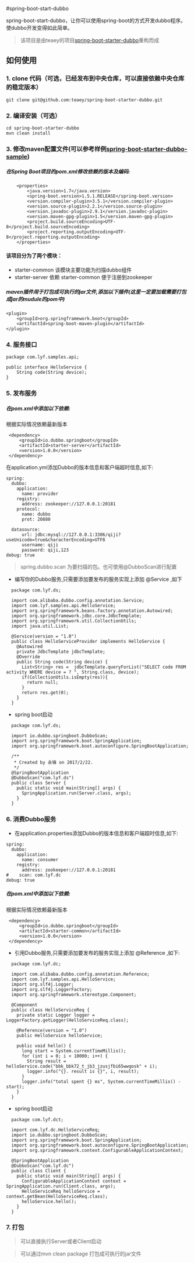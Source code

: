 #spring-boot-start-dubbo

spring-boot-start-dubbo，让你可以使用spring-boot的方式开发dubbo程序。使dubbo开发变得如此简单。
> 该项目是由teaey的项目[spring-boot-starter-dubbo](https://github.com/teaey/spring-boot-starter-dubbo)重构而成

## 如何使用

### 1. clone 代码（可选，已经发布到中央仓库，可以直接依赖中央仓库的稳定版本）

```
git clone git@github.com:teaey/spring-boot-starter-dubbo.git
```

### 2. 编译安装（可选）

```
cd spring-boot-starter-dubbo
mvn clean install
```


### 3. 修改maven配置文件(可以参考样例[spring-boot-starter-dubbo-sample](https://github.com/JohnsonLow/spring-boot-starter-dubbo-sample))

##### 在Spring Boot项目的pom.xml修改依赖的版本及编码:
```
    <properties>
        <java.version>1.7</java.version>
        <spring-boot.version>1.5.1.RELEASE</spring-boot.version>
        <version.compiler-plugin>3.5.1</version.compiler-plugin>
        <version.source-plugin>2.2.1</version.source-plugin>
        <version.javadoc-plugin>2.9.1</version.javadoc-plugin>
        <version.maven-gpg-plugin>1.5</version.maven-gpg-plugin>
        <project.build.sourceEncoding>UTF-8</project.build.sourceEncoding>
        <project.reporting.outputEncoding>UTF-8</project.reporting.outputEncoding>
    </properties>

 ```
#### 该项目分为了两个模块：
* starter-common 该模块主要功能为扫描dubbo组件 
* starter-server 依赖 starter-common 便于注册到zookeeper

##### maven插件用于打包成可执行的jar文件,添加以下插件(这里一定要加载需要打包成jar的mudule的pom中)
```
<plugin>
    <groupId>org.springframework.boot</groupId>
    <artifactId>spring-boot-maven-plugin</artifactId>
</plugin>
```
### 4. 服务接口
```
package com.lyf.samples.api;

public interface HelloService {
    String code(String device);
}

```
### 5. 发布服务

##### 在pom.xml中添加以下依赖:

根据实际情况依赖最新版本

```
 <dependency>
     <groupId>io.dubbo.springboot</groupId>
     <artifactId>starter-server</artifactId>
     <version>1.0.0</version>
 </dependency>
 ```

在application.yml添加Dubbo的版本信息和客户端超时信息,如下:
```
spring:
  dubbo:
    application:
      name: provider
    registry:
      address: zookeeper://127.0.0.1:20181
    protocol:
      name: dubbo
      prot: 20880

  datasource:
      url: jdbc:mysql://127.0.0.1:3306/qiji?useUnicode=true&characterEncoding=UTF8
      username: qiji
      password: qiji,123
debug: true
```
> spring.dubbo.scan 为要扫描的包。也可使用@DubboScan进行配置

* 编写你的Dubbo服务,只需要添加要发布的服务实现上添加 @Service ,如下
```
  package com.lyf.ds;
  
  import com.alibaba.dubbo.config.annotation.Service;
  import com.lyf.samples.api.HelloService;
  import org.springframework.beans.factory.annotation.Autowired;
  import org.springframework.jdbc.core.JdbcTemplate;
  import org.springframework.util.CollectionUtils;
  import java.util.List;
  
  @Service(version = "1.0")
  public class HelloServiceProvider implements HelloService {
    @Autowired
    private JdbcTemplate jdbcTemplate;
    @Override
    public String code(String device) {
      List<String> res =  jdbcTemplate.queryForList("SELECT code FROM activity WHERE device = ? ", String.class, device);
      if(CollectionUtils.isEmpty(res)){
        return null;
      }
      return res.get(0);
    }
  }

```

* spring boot启动
```
  package com.lyf.ds;
  
  import io.dubbo.springboot.DubboScan;
  import org.springframework.boot.SpringApplication;
  import org.springframework.boot.autoconfigure.SpringBootApplication;
  
  /**
   * Created by 永锋 on 2017/2/22.
   */
  @SpringBootApplication
  @DubboScan("com.lyf.ds")
  public class Server {
    public static void main(String[] args) {
      SpringApplication.run(Server.class, args);
    }
  }
```

### 6. 消费Dubbo服务
* 在application.properties添加Dubbo的版本信息和客户端超时信息,如下:
```
spring:
  dubbo:
    application:
      name: consumer
    registry:
      address: zookeeper://127.0.0.1:20181
#    scan: com.lyf.dc
debug: true

```

##### 在pom.xml中添加以下依赖:

根据实际情况依赖最新版本

```
 <dependency>
     <groupId>io.dubbo.springboot</groupId>
     <artifactId>starter-common</artifactId>
     <version>1.0.0</version>
 </dependency>
 ```
* 引用Dubbo服务,只需要添加要发布的服务实现上添加 @Reference ,如下:
```
  package com.lyf.dc;
  
  import com.alibaba.dubbo.config.annotation.Reference;
  import com.lyf.samples.api.HelloService;
  import org.slf4j.Logger;
  import org.slf4j.LoggerFactory;
  import org.springframework.stereotype.Component;
  
  @Component
  public class HelloServiceReq {
    private static Logger logger = LoggerFactory.getLogger(HelloServiceReq.class);
  
    @Reference(version = "1.0")
    public HelloService helloService;
  
    public void hello() {
      long start = System.currentTimeMillis();
      for (int i = 0; i < 10000; i++) {
        String result = helloService.code("bbk_bbk72_t_jb3_jzusjfbi65wwqosk" + i);
        logger.info("{}. result is {}", i, result);
      }
      logger.info("total spent {} ms", System.currentTimeMillis() - start);
    }
  }

```
* spring boot启动
```
  package com.lyf.dct;
  
  import com.lyf.dc.HelloServiceReq;
  import io.dubbo.springboot.DubboScan;
  import org.springframework.boot.SpringApplication;
  import org.springframework.boot.autoconfigure.SpringBootApplication;
  import org.springframework.context.ConfigurableApplicationContext;
  
  @SpringBootApplication
  @DubboScan("com.lyf.dc")
  public class Client {
    public static void main(String[] args) {
      ConfigurableApplicationContext context = SpringApplication.run(Client.class, args);
      HelloServiceReq helloService = context.getBean(HelloServiceReq.class);
      helloService.hello();
    }
  }

```


### 7. 打包

> 可以直接执行Server或者Client启动

> 可以通过mvn clean package 打包成可执行的jar文件
